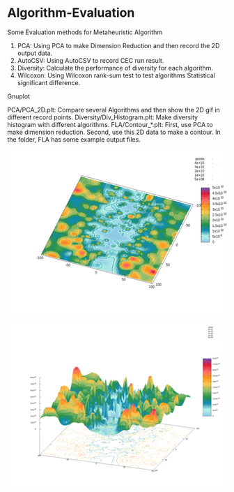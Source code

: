 # Algorithm-Evaluation
Some Evaluation methods for Metaheuristic Algorithm


1. PCA: Using PCA to make Dimension Reduction and then record the 2D output data.
2. AutoCSV: Using AutoCSV to record CEC run result.
3. Diversity: Calculate the performance of diversity for each algorithm.
4. Wilcoxon: Using Wilcoxon rank-sum test to test algorithms Statistical significant difference.



Gnuplot

PCA/PCA_2D.plt: Compare several Algorithms and then show the 2D gif in different record points.
Diversity/Div_Histogram.plt: Make diversity histogram with different algorithms.
FLA/Contour_*.plt: First, use PCA to make dimension reduction. Second, use this 2D data to make a contour. In the folder, FLA has some example output files.

   ![image](https://github.com/james093131/Algorithm-Evaluation/blob/main/FLA/Sample_Contour_360.gif)


   ![image](https://github.com/james093131/Algorithm-Evaluation/blob/main/FLA/Sample_Contour.png)
